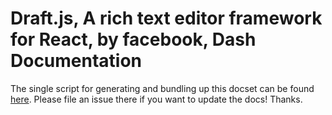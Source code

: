 # Draft.js, A rich text editor framework for React, by facebook, Dash Documentation

The single script for generating and bundling up this docset can be found [here](https://github.com/epitaphmike/draft-js-dash). Please file an issue there if you want to update the docs! Thanks.
